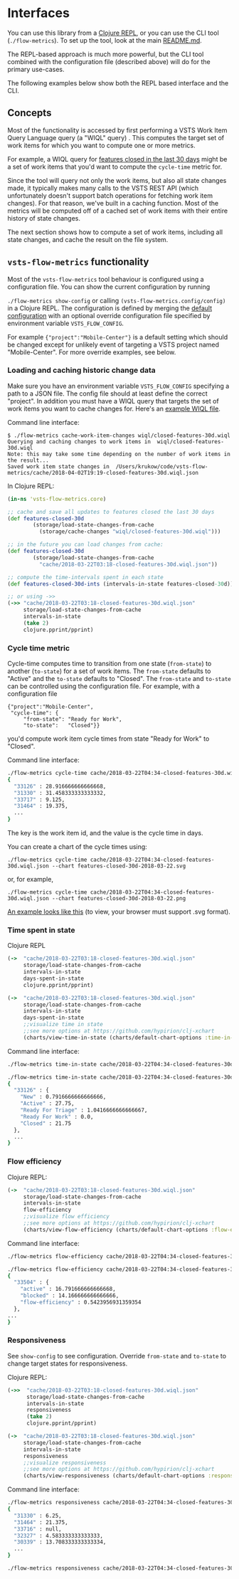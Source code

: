 # Interfaces
You can use this library from a [Clojure REPL](https://clojure.org/reference/repl_and_main),
or you can use the CLI tool (`./flow-metrics`). To set up the tool, look at the main [README.md](https://github.com/krukow/vsts-flow-metrics).

The REPL-based approach is much more powerful, but the CLI tool combined with the configuration file (described above) will do for the primary use-cases.

The following examples below show both the REPL based interface and the CLI.

## Concepts
Most of the functionality is accessed by first performing a VSTS Work Item Query Language query (a "WIQL" query) . This computes the target set of work items for which you want to compute one or more metrics.

For example, a WIQL query for [features closed in the last 30 days](/wiql/closed-features-30d.wiql) might be a set of work items that you'd want to compute the `cycle-time` metric for.

Since the tool will query not only the work items, but also all state changes made, it typically makes many calls to the VSTS REST API (which unfortunately doesn't support batch operations for fetching work item changes). For that reason, we've built in a caching function. Most of the metrics will be computed off of a cached set of work items with their entire history of state changes.

The next section shows how to compute a set of work items, including all state changes, and cache the result on the file system.

## `vsts-flow-metrics` functionality
Most of the `vsts-flow-metrics` tool behaviour is configured using a configuration file. You can show the current configuration by running

`./flow-metrics show-config` or calling `(vsts-flow-metrics.config/config)` in a Clojure REPL. The configuration is defined by merging the [default configuration](https://github.com/krukow/vsts-flow-metrics/blob/master/src/vsts_flow_metrics/config.clj#L59) with an optional override configuration file specified by environment variable `VSTS_FLOW_CONFIG`.

For example `{"project":"Mobile-Center"}` is a default setting which should be changed except for unlikely event of targeting a VSTS project named "Mobile-Center". For more override examples, see below.

### Loading and caching historic change data
Make sure you have an environment variable `VSTS_FLOW_CONFIG` specifying a path to a JSON file. The config file should at least define the correct "project". In addition you must have a WIQL query that targets the set of work items you want to cache changes for. Here's an [example WIQL file](https://github.com/krukow/vsts-flow-metrics/blob/master/wiql/closed-features-30d.wiql).

Command line interface:
```
$ ./flow-metrics cache-work-item-changes wiql/closed-features-30d.wiql
Querying and caching changes to work items in  wiql/closed-features-30d.wiql
Note: this may take some time depending on the number of work items in the result...
Saved work item state changes in  /Users/krukow/code/vsts-flow-metrics/cache/2018-04-02T19:19-closed-features-30d.wiql.json
```

In Clojure REPL:
```clojure
(in-ns 'vsts-flow-metrics.core)

;; cache and save all updates to features closed the last 30 days
(def features-closed-30d
        (storage/load-state-changes-from-cache
          (storage/cache-changes "wiql/closed-features-30d.wiql")))

;; in the future you can load changes from cache:
(def features-closed-30d
        (storage/load-state-changes-from-cache
          "cache/2018-03-22T03:18-closed-features-30d.wiql.json"))

;; compute the time-intervals spent in each state
(def features-closed-30d-ints (intervals-in-state features-closed-30d))

;; or using ->>
(->> "cache/2018-03-22T03:18-closed-features-30d.wiql.json"
     storage/load-state-changes-from-cache
     intervals-in-state
     (take 2)
     clojure.pprint/pprint)
```
### Cycle time metric
Cycle-time computes time to transition from one state (`from-state`) to another (`to-state`) for a set of work items. The `from-state` defaults to "Active" and the `to-state` defaults to "Closed". The `from-state` and `to-state` can be controlled using the configuration file. For example, with a configuration file
```
{"project":"Mobile-Center", 
 "cycle-time": {
     "from-state": "Ready for Work", 
     "to-state":   "Closed"}}
```

you'd compute work item cycle times from state "Ready for Work" to "Closed".

Command line interface:
```bash
./flow-metrics cycle-time cache/2018-03-22T04:34-closed-features-30d.wiql.json
{
  "33126" : 28.916666666666668,
  "31330" : 31.458333333333332,
  "33717" : 9.125,
  "31464" : 19.375,
  ...
}
```
The key is the work item id, and the value is the cycle time in days.

You can create a chart of the cycle times using:
```
./flow-metrics cycle-time cache/2018-03-22T04:34-closed-features-30d.wiql.json --chart features-closed-30d-2018-03-22.svg
```
or, for example,
```
./flow-metrics cycle-time cache/2018-03-22T04:34-closed-features-30d.wiql.json --chart features-closed-30d-2018-03-22.png
```

[An example looks like this](https://s3-eu-west-1.amazonaws.com/flow-metrics-examples/features-closed-30d-2018-04-02T19-19.svg) (to view, your browser must support .svg format).


### Time spent in state
Clojure REPL
```clojure
(->  "cache/2018-03-22T03:18-closed-features-30d.wiql.json"
     storage/load-state-changes-from-cache
     intervals-in-state
     days-spent-in-state
     clojure.pprint/pprint)

(->  "cache/2018-03-22T03:18-closed-features-30d.wiql.json"
     storage/load-state-changes-from-cache
     intervals-in-state
     days-spent-in-state
     ;;visualize time in state
     ;;see more options at https://github.com/hypirion/clj-xchart
     (charts/view-time-in-state (charts/default-chart-options :time-in-state) (io/file "time.svg")))
```
Command line interface:
```bash
./flow-metrics time-in-state cache/2018-03-22T04:34-closed-features-30d.wiql.json --chart features-closed-30d-time-in-state-2018-03-22.svg

./flow-metrics time-in-state cache/2018-03-22T04:34-closed-features-30d.wiql.json
{
  "33126" : {
    "New" : 0.7916666666666666,
    "Active" : 27.75,
    "Ready For Triage" : 1.0416666666666667,
    "Ready For Work" : 0.0,
    "Closed" : 21.75
  },
  ...
}
```

### Flow efficiency
Clojure REPL:
```clojure
(->  "cache/2018-03-22T03:18-closed-features-30d.wiql.json"
     storage/load-state-changes-from-cache
     intervals-in-state
     flow-efficiency
     ;;visualize flow efficiency
     ;;see more options at https://github.com/hypirion/clj-xchart
     (charts/view-flow-efficiency (charts/default-chart-options :flow-efficiency) (io/file "eff.svg")))
```
Command line interface:
```bash
./flow-metrics flow-efficiency cache/2018-03-22T04:34-closed-features-30d.wiql.json --chart features-closed-30d-flow-eff-2018-03-22.svg

./flow-metrics flow-efficiency cache/2018-03-22T04:34-closed-features-30d.wiql.json
{
  "33504" : {
    "active" : 16.791666666666668,
    "blocked" : 14.166666666666666,
    "flow-efficiency" : 0.5423956931359354
  },
...
}
```
### Responsiveness 
See `show-config` to see configuration. Override `from-state` and `to-state` to change target states for responsiveness.

Clojure REPL:
```clojure 
(->>  "cache/2018-03-22T03:18-closed-features-30d.wiql.json"
      storage/load-state-changes-from-cache
      intervals-in-state
      responsiveness
      (take 2)
      clojure.pprint/pprint)

(->  "cache/2018-03-22T03:18-closed-features-30d.wiql.json"
     storage/load-state-changes-from-cache
     intervals-in-state
     responsiveness
     ;;visualize responsiveness
     ;;see more options at https://github.com/hypirion/clj-xchart
     (charts/view-responsiveness (charts/default-chart-options :responsiveness)))
```

Command line interface:
```bash
./flow-metrics responsiveness cache/2018-03-22T04:34-closed-features-30d.wiql.json
{
  "31330" : 6.25,
  "31464" : 21.375,
  "33716" : null,
  "32327" : 4.583333333333333,
  "30339" : 13.708333333333334,
  ...
}

./flow-metrics responsiveness cache/2018-03-22T04:34-closed-features-30d.wiql.json --chart features-resp-30d-time-in-state-2018-03-22.svg
```
